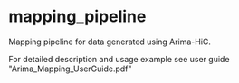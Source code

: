 # mapping_pipeline
Mapping pipeline for data generated using Arima-HiC.

For detailed description and usage example see user guide "Arima_Mapping_UserGuide.pdf"
